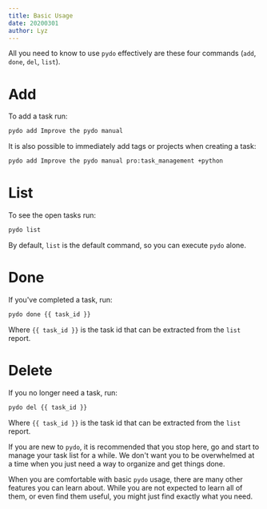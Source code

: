 ```yaml
---
title: Basic Usage
date: 20200301
author: Lyz
---
```


All you need to know to use `pydo` effectively are these four commands (`add`, `done`, `del`,
`list`).

# Add

To add a task run:

```bash
pydo add Improve the pydo manual
```

It is also possible to immediately add tags or projects when creating a task:

```bash
pydo add Improve the pydo manual pro:task_management +python
```

# List

To see the open tasks run:

```bash
pydo list
```

By default, `list` is the default command, so you can execute `pydo` alone.

# Done

If you've completed a task, run:

```bash
pydo done {{ task_id }}
```

Where `{{ task_id }}` is the task id that can be extracted from the `list`
report.

# Delete

If you no longer need a task, run:

```bash
pydo del {{ task_id }}
```

Where `{{ task_id }}` is the task id that can be extracted from the `list`
report.

If you are new to `pydo`, it is recommended that you stop here, go and start to
manage your task list for a while. We don't want you to be overwhelmed at a time
when you just need a way to organize and get things done.

When you are comfortable with basic `pydo` usage, there are many other features
you can learn about. While you are not expected to learn all of them, or even
find them useful, you might just find exactly what you need.
